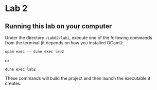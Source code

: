 # Lab 2

## Running this lab on your computer
Under the directory ```/Lab02/lab2```, execute one of the following commands from the terminal (it depends on how you installed OCaml):
```
opam exec -- dune exec lab2
```
or
```
dune exec lab2
```

These commands will build the project and then launch the executable it creates.
